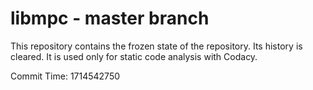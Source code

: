 # libmpc - master branch

This repository contains the frozen state of the repository.
Its history is cleared. It is used only for static code
analysis with Codacy.

Commit Time: 1714542750